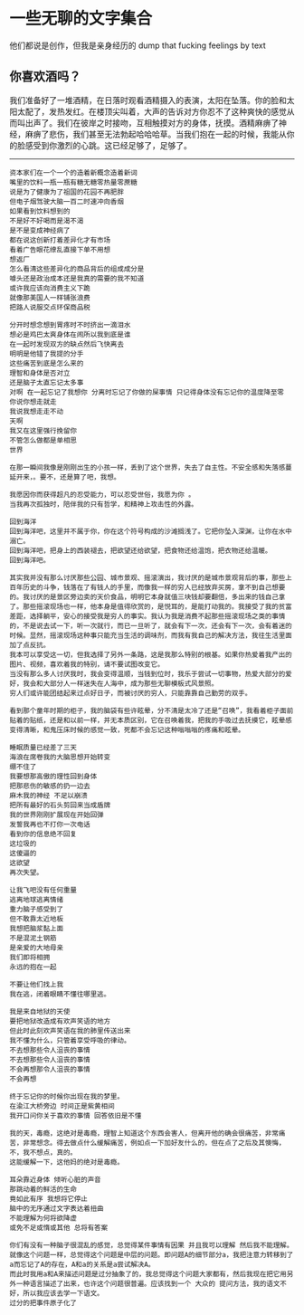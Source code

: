 # 一些无聊的文字集合
他们都说是创作，但我是亲身经历的 dump that fucking feelings by text

## 你喜欢酒吗？
我们准备好了一堆酒精，在日落时观看酒精摄入的表演，太阳在坠落。你的脸和太阳太配了，发热发红。在楼顶尖叫着，大声的告诉对方你忍不了这种爽快的感觉从而叫出声了。我们在彼岸之时接吻，互相触摸对方的身体，抚摸。酒精麻痹了神经，麻痹了悲伤，我们甚至无法勃起哈哈哈草。当我们抱在一起的时候，我能从你的脸感受到你激烈的心跳。这已经足够了，足够了。



---


```
资本家们在一个一个的造着新概念造着新词
嘴里的饮料一瓶一瓶有糖无糖零热量零蔗糖
说是为了健康为了祖国的花园不再肥胖
但电子烟驾驶大脑一百二时速冲向香烟
如果看到饮料想到的
不是好不好喝而是渴不渴
是不是变成神经病了
都在说这创新打着差异化才有市场
看着广告眼花缭乱直接下单不用想
想返厂
怎么看清这些差异化的商品背后的组成成分是
噱头还是政治成本还是我真的需要的我不知道
或许我应该向消费主义下跪 
就像那美国人一样铺张浪费 
把路人说服交点环保商品税
```
```
分开时想念想到胃疼时不时挤出一滴泪水
想必是鸡巴太爽身体在闹所以我到底是谁
在一起时发现双方的缺点然后飞快离去
明明是他错了我提的分手
这些痛苦到底是怎么来的
理智和身体是否对立
还是脑子太直忘记太多事
对啊 在一起忘记了我想你 分离时忘记了你做的屎事情 只记得身体没有忘记你的温度降至零
你说你想走就走
我说我想走走不动
天啊 
我又在这里强行挽留你 
不管怎么做都是单相思 
世界
```

```
在那一瞬间我像是刚刚出生的小孩一样，丢到了这个世界，失去了自主性。不安全感和失落感蔓延开来，。要不，还是算了吧，我想。
```
```
我愿因你而获得超凡的忍受能力，可以忍受世俗，我愿为你 。
当我再次孤独时，陪伴我的只有哲学，和精神上攻击性的外露。
```
```
回到海洋
回到海洋吧，这里并不属于你，你在这个符号构成的沙滩搁浅了。它把你坠入深渊，让你在水中溺亡。
回到海洋吧，把身上的西装褪去，把欲望还给欲望，把食物还给温饱，把衣物还给温暖。
回到海洋吧。
```

```
其实我并没有那么讨厌那些公园、城市景观、摇滚演出，我讨厌的是城市景观背后的事，那些上百年历史的斗争，钱落在了有钱人的手里，而像我一样的穷人已经放弃买房，拿不到自己想要的。我讨厌的是景区旁边卖的天价食品，明明它本身就值三块钱却要翻倍，多出来的钱自己拿了。那些摇滚现场也一样，他本身是值得欣赏的，是悦耳的，是能打动我的。我接受了我的贫富差距，选择躺平，安心的接受我是穷人的事实。我认为我是消费不起那些摇滚现场之类的事情的，不是说去试一下，听一次就行，而已一旦听了，就会有下一次，还会有下一次，会有着迷的时候。显然，摇滚现场这种事只能充当生活的调味剂，而我有我自己的解决方法，我往生活里面加了点反抗。 
我本可以享受这一切，但我选择了另外一条路，这是我那么特别的根基。如果你热爱着我产出的图片、视频，喜欢着我的特别，请不要试图改变它。
当没有那么多人讨厌我时，我会变得温顺，当钱到位时，我乐于尝试一切事物，热爱大部分的爱好，我会和大部分人一样迷失在人海中，成为那些无聊模板式风景照。 
穷人们或许能团结起来过点好日子，而被讨厌的穷人，只能靠靠自己勤劳的双手。 
```

```
看到那个童年时期的柜子，我的脑袋有些许眩晕，分不清是太冷了还是“召唤”，我看着柜子面前贴着的贴纸，还是和以前一样，并无本质区别，它在召唤着我，把我的手吸过去抚摸它，眩晕感变得清晰，和鬼压床时候的感觉一致，死都不会忘记这种嗡嗡嗡的疼痛和眩晕。
```
```
睡眠质量已经差了三天 
海浪在席卷我的大脑思想开始转变 
绷不住了 
我要想那高傲的理性回到身体 
把那悲伤的敏感的扔一边去 
麻木我的神经 不足以崩溃 
把所有最好的石头剪回来当成盾牌 
我的世界刚刚扩展现在开始回弹 
发誓我再也不打你一次电话 
看到你的信息绝不回复 
这垃圾的 
这傻逼的 
这欲望 
再次失望。 
```
```
让我飞吧没有任何重量
逃离地球逃离情绪
重力脑子感受到了
但不敢靠太近地板
我想把脑浆黏上面
不是混泥土钢筋
是亲爱的大地母亲
我们即将相拥
永远的抱在一起
```
```
不要让他们找上我
我在逃，闭着眼睛不懂往哪里逃。
```

```
我是来自地狱的天使
要把地狱改造成有欢声笑语的地方
但此时此刻欢声笑语在我的肺里传送出来
我不懂为什么，只管着享受呼吸的律动。
不去想那些令人沮丧的事情
不去想那些令人沮丧的事情
不会再想那令人沮丧的事情 
不会再想
```

```
终于忘记你的时候你出现在我的梦里。
在渝江大桥旁边 时间正是紫黄相间
我开口问你关于喜欢的事情 回答依旧是不懂
```


```
我的天，毒瘾，这绝对是毒瘾，理智上知道这个东西会害人，但离开他的确会很痛苦，非常痛苦，非常想念。得去做点什么缓解痛苦，例如点一下加好友什么的，但在点了之后及其懊悔，不，我不想点，真的。
这能缓解一下，这他妈的绝对是毒瘾。
```

```
耳朵靠近身体 倾听心脏的声音
那跳动着的鲜活的生命
竟如此有序 我想将它停止
脑中的无序通过文字表达着扭曲
不能理解为何将欲降虚
或免不足或惰或其他 总将有答案
```

```
你们有没有一种脑子很混乱的感觉，总觉得某件事情有因果 并且我可以理解 然后我不能理解。
就像这个问题一样，总觉得这个问题是中层的问题。即问题A的细节部分a，我把注意力转移到了a而忘记了A的存在，A和a的关系是a尝试解决A。
而此时我用a和A来描述问题是过分抽象了的，我总觉得这个问题大家都有，然后我现在把它用另外一种语言描述了出来，也许这个问题很普遍。应该找到一个 大众的 提问方法，我的语文不好，所以我应该去学一下语文。 
过分的把事件原子化了
```

```

```